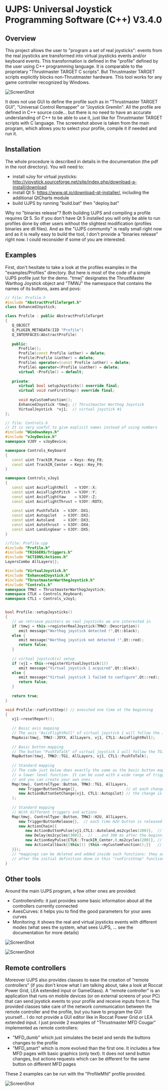 # UJPS: Universal Joystick Programming Software (C++) V3.4.0
## Overview

This project allows the user to "program a set of real joysticks": events from the real joysticks are transformed into virtual joysticks events and/or keyboard events. This transformation is defined in the "profile" defined by the user using C++ programming language. It is comparable to the proprietary "Thrustmaster TARGET C scripts". But Thrustmaster TARGET scripts explicitly blocks non-Thrustmaster hardware. This tool works for any game controller recognized by Windows.


![ScreenShot](https://i.imgur.com/qCnL9to.png)


It does not use GUI to define the profile such as in "Thrustmaster TARGET GUI", "Universal Control Remapper" or "Joystick Gremlin". All the profile are defined in C++ source code... but there is no need to have an accurate understanding of C++ to be able to use it, just like for Thrustmaster TARGET scripts with C language. The screenshot above is taken from the main program, which allows you to select your profile, compile it if needed and run it.


## Installation

The whole procedure is described in details in the documentation (the pdf in the root directory). You will need to:
- install vJoy for virtual joysticks: http://vjoystick.sourceforge.net/site/index.php/download-a-install/download
- install Qt 5: https://www.qt.io/download-qt-installer/, including the additional QtCharts module
- build UJPS by running "build.bat" then "deploy.bat"

Why no "binaries release"? Both building UJPS and compiling a profile requires Qt 5. So if you don't have Qt 5 installed you will only be able to run profiles done by other users without the slightest modification (profiles binaries are dll files). And as the "UJPS community" is really small right now and as it is really easy to build the tool, I don't provide a "binaries release" right now. I could reconsider if some of you are interested.


## Examples

First, don't hesitate to take a look at the profiles examples in the "examples/Profiles" directory. But here is most of the code of a simple UJPS profile just for the demo. "tmwj" designates the ThrustMaster Warthog Joystick object and "TMWJ" the namespace that contains the names of its buttons, axes and povs:

```C++
// file: Profile.h
#include "AbstractProfileTarget.h"
class EnhancedJoystick;

class Profile : public AbstractProfileTarget
{
   Q_OBJECT
   Q_PLUGIN_METADATA(IID "Profile")
   Q_INTERFACES(AbstractProfile)
   
   public:
      Profile();
      Profile(const Profile &other) = delete;
      Profile(Profile &&other) = delete;
      Profile& operator=(const Profile &other) = delete;
      Profile& operator=(Profile &&other) = delete;
      virtual ~Profile() = default;
      
   private:
      virtual bool setupJoysticks() override final;
      virtual void runFirstStep() override final;
      
      void myCustomFunction();
      EnhancedJoystick *tmwj; // Thrustmaster Warthog Joystick
      VirtualJoystick  *vj1;  // virtual joystick #1
};
```
```C++
// file: Controls.h
// It is very useful to give explicit names instead of using numbers
#include "WindowsKeys.h"
#include "vJoyDevice.h"
namespace VJOY = vJoyDevice;

namespace Controls_Keyboard
{
   const uint TrackIR_Pause  = Keys::Key_F8;
   const uint TrackIR_Center = Keys::Key_F9;
}

namespace Controls_vJoy1
{
   const uint AxisFlightRoll   = VJOY::X;
   const uint AxisFlightPitch  = VJOY::Y;
   const uint AxisFlightYaw    = VJOY::Z;
   const uint AxisFlightThrust = VJOY::ROTX;
   
   const uint PushToTalk  = VJOY::DX1;
   const uint Autopilot   = VJOY::DX2;
   const uint Autoland    = VJOY::DX3;
   const uint Autothrust  = VJOY::DX4;
   const uint LandingGear = VJOY::DX5;
}
```
```C++
//file: Profile.cpp
#include "Profile.h"
#include "TRIGGERS/Triggers.h"
#include "ACTIONS/Actions.h"
LayersCombo AllLayers{};

#include "VirtualJoystick.h"
#include "EnhancedJoystick.h"
#include "ThrustmasterWarthogJoystick.h"
#include "Controls.h"
namespace TMWJ = ThrustmasterWarthogJoystick;
namespace CTLK = Controls_Keyboard;
namespace CTL1 = Controls_vJoy1;


bool Profile::setupJoysticks()
{
   // we retrieve pointers on real joysticks we are interested in
   if (tmwj = this->registerRealJoystick(TMWJ::Description))
      emit message("Warthog joystick detected !",Qt::black);
   else {
      emit message("Warthog joystick not detected !",Qt::red);
      return false;
   }
   
   // virtual joystick(s) setup
   if (vj1 = this->registerVirtualJoystick(1))
      emit message("Virtual joystick 1 acquired",Qt::black);
   else {
      emit message("Virtual joystick 1 failed to configure",Qt::red);
      return false;
   }
   
   return true;
}

void Profile::runFirstStep() // executed one time at the beginning
{
   vj1->resetReport();
   
   // Basic axis mapping
   // The axis "AxisFlightRoll" of virtual joystick 1 will follow the JOYX axis of TMWJ
   MapAxis(tmwj, TMWJ::JOYX, AllLayers, vj1, CTL1::AxisFlightRoll);
   
   // Basic button mapping
   // The button "PushToTalk" of virtual joystick 1 will follow the TG1 button of TMWJ
   MapButton(tmwj, TMWJ::TG1, AllLayers, vj1, CTL1::PushToTalk);
   
   // Standard mapping
   // The code just below does exactly the same as the basic button mapping but with
   // a lower level function. It can be used with a wide range of triggers and actions,
   // and you can create your own ones.
   Map(tmwj, ControlType::Button, TMWJ::TG1, AllLayers,
      new TriggerButtonChange{},                      // at each change of TG1 button
      new ActionButtonSetChange{vj1, CTL1::Autopilot} // the change is reproduced on this one
   );
   
   // Standard mapping
   // With different triggers and actions
   Map(tmwj, ControlType::Button, TMWJ::H2U, AllLayers,
      new TriggerButtonRelease{},  // each time H2U button is released...
      new ActionChain{{
         new ActionButtonPulse{vj1,CTL1::Autoland,ms2cycles(200)},  // button pulse of 200 ms...
         new Delay{ms2cycles(300)},  // ...and 300 ms after the beginning of the first pulse...
         new ActionKeyPulse{CTLK::TrackIR_Center,0,ms2cycles(200)}, // ...a keystroke for 200 ms
         new ActionCallback{[this]() {this->myCustomFunction();}}   // ...and myCustomFunction is executed*
   }});
   // *mappings can be deleted and added inside such functions: they are not frozen
   // after the initial definition done in this "runFirstStep" function
}
```


## Other tools

Around the main UJPS program, a few other ones are provided:
- ControllersInfo: it just provides some basic information about all the controllers currently connected
- AxesCurves: it helps you to find the good parameters for your axes curves
- Monitoring: it shows the real and virtual joysticks events with different modes (what sees the system, what sees UJPS, ... see the documentation for more details)

![ScreenShot](https://i.imgur.com/4Mm6XqP.png)

![ScreenShot](https://i.imgur.com/680nJwt.png)


## Remote controllers

Moreover UJPS also provides classes to ease the creation of "remote controllers" (if you don't know what I am talking about, take a look at Roccat Power Grid, LEA extended input or GameGlass). A "remote controller" is an application that runs on mobile devices (or on external screens of your PC) that can send joystick events to your profile and receive inputs from it. The provided classes take care of the network communication between the remote controller and the profile, but you have to program the GUI yourself... I do not provide a GUI editor like in Roccat Power Grid or LEA extended input. I just provide 2 examples of "Thrustmaster MFD Cougar" implemented as remote controllers:
- "MFD_dumb" which just simulates the bezel and sends the buttons changes to the profile
- "MFD_smart" which is more evolved than the first one. It includes a few MFD pages with basic graphics (only text). It does not send button changes, but actions requests which can be different for the same button on different MFD pages

These 2 examples can be run with the "ProfileMfd" profile provided.

![ScreenShot](https://i.imgur.com/NuoG9RB.png)
